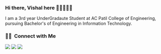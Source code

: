 ### Hi there, Vishal here 👋🏼👨🏻‍💻

I am a 3rd year UnderGradaute Student at AC Patil College of Engineering, pursuing Bachelor's of Engineering in Information Technology. 



### 🤝🏻 &nbsp;Connect with Me

<p align="center">

<a href="https://www.linkedin.com/in/vishalshinde02/"><img src="https://img.shields.io/badge/-Vishal%20-0077B5?style=flat&logo=Linkedin&logoColor=white"/></a>
<a href="https://twitter.com/vishalshinde02"><img src="https://img.shields.io/badge/-@vishalshinde02-E4405F?style=flat&logo=Twitter&logoColor=blue"/></a>
<a href="https://www.showwcase.com/vishalsh"><img src="https://img.shields.io/badge/-@vishalsh-E4405F?style=flat&logo=Showwcase&logoColor=grey"/></a>
</p>
